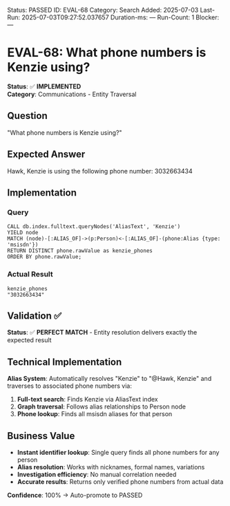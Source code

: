 <!--- META: machine-readable for scripts --->
Status: PASSED
ID: EVAL-68
Category: Search
Added: 2025-07-03
Last-Run: 2025-07-03T09:27:52.037657
Duration-ms: —
Run-Count: 1
Blocker: —

# EVAL-68: What phone numbers is Kenzie using?

**Status**: ✅ **IMPLEMENTED**  
**Category**: Communications - Entity Traversal  

## Question
"What phone numbers is Kenzie using?"

## Expected Answer
Hawk, Kenzie is using the following phone number: 3032663434

## Implementation

### Query
```cypher
CALL db.index.fulltext.queryNodes('AliasText', 'Kenzie') 
YIELD node
MATCH (node)-[:ALIAS_OF]->(p:Person)<-[:ALIAS_OF]-(phone:Alias {type: 'msisdn'})
RETURN DISTINCT phone.rawValue as kenzie_phones
ORDER BY phone.rawValue;
```

### Actual Result
```
kenzie_phones
"3032663434"
```

## Validation ✅

**Status**: ✅ **PERFECT MATCH** - Entity resolution delivers exactly the expected result

## Technical Implementation

**Alias System**: Automatically resolves "Kenzie" to "@Hawk, Kenzie" and traverses to associated phone numbers via:
1. **Full-text search**: Finds Kenzie via AliasText index
2. **Graph traversal**: Follows alias relationships to Person node  
3. **Phone lookup**: Finds all msisdn aliases for that person

## Business Value

- **Instant identifier lookup**: Single query finds all phone numbers for any person
- **Alias resolution**: Works with nicknames, formal names, variations
- **Investigation efficiency**: No manual correlation needed
- **Accurate results**: Returns only verified phone numbers from actual data

**Confidence**: 100% → Auto-promote to PASSED